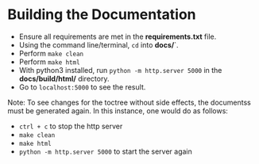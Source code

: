 # Building the Documentation
* Ensure all requirements are met in the **requirements.txt** file.
* Using the command line/terminal, `cd` into **docs/**`.
* Perform `make clean`
* Perform `make html`
* With python3 installed, run `python -m http.server 5000` in the **docs/build/html/** directory.
* Go to `localhost:5000` to see the result.

Note: To see changes for the toctree without side effects, the documentss must be generated again. In this instance, one would do as follows:
* `ctrl + c` to stop the http server
* `make clean`
* `make html`
* `python -m http.server 5000` to start the server again
